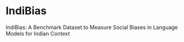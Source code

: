 # IndiBias
IndiBias: A Benchmark Dataset to Measure Social Biases in Language Models for Indian Context
